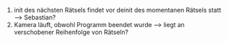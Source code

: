 1. init des nächsten Rätsels findet vor deinit des momentanen Rätsels statt --> Sebastian?
2. Kamera läuft, obwohl Programm beendet wurde --> liegt an verschobener Reihenfolge von Rätseln?
